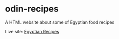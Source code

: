 # odin-recipes

A HTML website about some of Egyptian food recipes

Live site: [Egyptian Recipes](https://0mar-cc.github.io/odin-recipes/)
